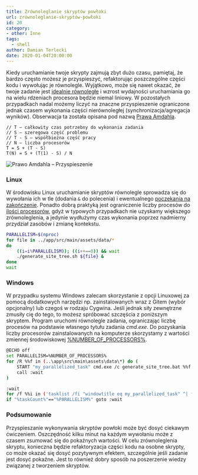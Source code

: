 ```yaml
---
title: Zrównoleglanie skryptów powłoki
url: zrównoleglanie-skryptów-powłoki
id: 20
category:
- other: Inne
tags:
  - shell
author: Damian Terlecki
date: 2020-01-04T20:00:00
---
```


Kiedy uruchamianie twoje skrypty zajmują zbyt dużo czasu, pamiętaj, że bardzo często możesz je przyspieszyć, refaktorując poszczególne części kodu i wywołując je równolegle. Wyjątkowo, może się nawet okazać, że twoje zadanie jest [idealnie równoległe](https://en.wikipedia.org/wiki/Embarrassingly_parallel) i wzrost wydajności uruchamiania go na wielu rdzeniach procesora będzie niemal liniowy. W pozostałych przypadkach nadal możemy liczyć na znaczne przyspieszenie ograniczone jednak czasem wykonania części nierównoległej (synchronizacja/agregacja wyników). Obserwacja ta została opisana pod nazwą [Prawa Amdahla](https://pl.wikipedia.org/wiki/Prawo_Amdahla).

```
// T – całkowity czas potrzebny do wykonania zadania
// S – szeregowa część problemu
// T - S – współbieżna część pracy
// N – liczba procesorów
T = S + (T - S)
T(N) = S + (T(1) - S) / N
```

<img class="uml-bg" src="/img/hq/prawo-amdahla.svg" alt="Prawo Amdahla – Przyspieszenie" title="Prawo Amdahla – Przyspieszenie">


### Linux

W środowisku Linux uruchamianie skryptów równolegle sprowadza się do wywołania ich w tle (dodania `&` do polecenia) i ewentualnego [poczekania na zakończenie](http://man7.org/linux/man-pages/man2/waitid.2.html). Ponadto dobrą praktyką jest ograniczenie liczby procesów do [ilości procesorów](http://man7.org/linux/man-pages/man1/nproc.1.html), gdyż w typowych przypadkach nie uzyskamy większego zrównoleglenia, a jedynie wydłużymy czas wykonania poprzez nadmierny przydział zasobów i zmianę kontekstu.

```bash
PARALLELISM=$(nproc)
for file in ../app/src/main/assets/data/*
do
    ((i=i%PARALLELISM)); ((i++==0)) && wait
    ./generate_site_tree.sh ${file} &
done
wait
```

### Windows

W przypadku systemu Windows zalecam skorzystanie z opcji Linuxowej za pomocą dodatkowych narzędzi np. zainstalowanych wraz z Gitem (wybór opcjonalny) lub czegoś w rodzaju Cygwina. Jeśli jednak siły zewnętrzne zmusiły cię do tego, to możesz spróbować szczęścia z poniższym skryptem. Program uruchomi równolegle zadania, ograniczając liczbę procesów na podstawie własnego tytułu zadania *cmd.exe*. Do pozyskania liczby procesorów zainstalowanych na komputerze skorzystamy z wartości zmiennej środowiskowej [%NUMBER_OF_PROCESSORS%](http://environmentvariables.org/Number_Of_Processors).

```bash
@ECHO off
set PARALLELISM=%NUMBER_OF_PROCESSORS%
for /R %%f in (..\app\src\main\assets\data\*) do (
    START "my_parallelized_task" cmd.exe /c generate_site_tree.bat %%f
    call :wait
)

:wait
for /f %%i in ('tasklist /fi "windowtitle eq my_parallelized_task" ^| find /I /C "cmd.exe"') do set taskCount=%%i
if "%taskCount%"=="%PARALLELISM%" goto :wait
```
### Podsumowanie

Przyspieszanie wykonywania skryptów powłoki może być dosyć ciekawym ćwiczeniem. Oszczędność kilku minut na każdym wywołaniu może z czasem zsumować się do pokaźnych wartości. W celu zrównoleglenia skryptu, konieczna będzie refaktoryzacja części kodu na osobne skrypty, co może okazać się dosyć pozytywnym efektem, szczególnie jeśli zadanie jest dosyć pokaźne. Jest to również dobry sposób na poszerzenie wiedzy związanej z tworzeniem skryptów.